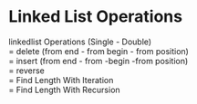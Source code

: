# Linked List Operations
linkedlist Operations (Single - Double) <br/>
= delete (from end - from begin - from position)<br/>
= insert (from end - from -begin -from position)<br/>
= reverse<br/>
= Find Length With Iteration <br/>
= Find Length With Recursion <br/>
